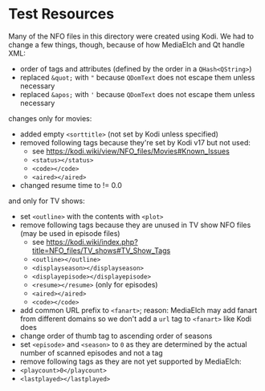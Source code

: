 # Test Resources

Many of the NFO files in this directory were created using Kodi.
We had to change a few things, though, because of how MediaElch and Qt handle XML:

 - order of tags and attributes (defined by the order in a `QHash<QString>`)
 - replaced `&quot;` with `"` because `QDomText` does not escape them unless necessary
 - replaced `&apos;` with `'` because `QDomText` does not escape them unless necessary

changes only for movies:

 - added empty `<sorttitle>` (not set by Kodi unless specified)
 - removed following tags because they're set by Kodi v17 but not used:
   - see https://kodi.wiki/view/NFO_files/Movies#Known_Issues
   - `<status></status>`
   - `<code></code>`
   - `<aired></aired>`
 - changed resume time to != 0.0

and only for TV shows:

 - set `<outline>` with the contents with `<plot>`
 - remove following tags because they are unused in TV show NFO files (may be used in episode files)
   - see https://kodi.wiki/index.php?title=NFO_files/TV_shows#TV_Show_Tags
   - `<outline></outline>`
   - `<displayseason></displayseason>`
   - `<displayepisode></displayepisode>`
   - `<resume></resume>` (only for episodes)
   - `<aired></aired>`
   - `<code></code>`
 - add common URL prefix to `<fanart>`; reason: MediaElch may add fanart from different domains so we don't add a `url` tag to `<fanart>` like Kodi does
 - change order of thumb tag to ascending order of seasons
 - set `<episode>` and `<season>` to `0` as they are determined by the actual number of scanned episodes and not a tag
 - remove following tags as they are not yet supported by MediaElch:
  - `<playcount>0</playcount>`
  - `<lastplayed></lastplayed>`
